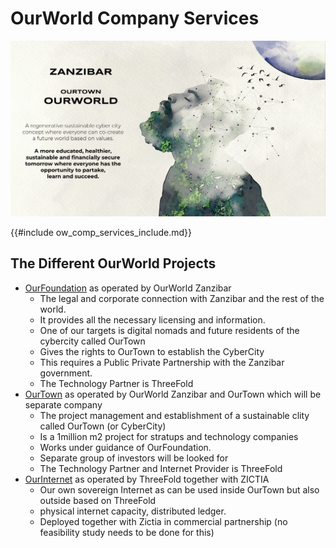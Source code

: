# OurWorld Company Services

![](img/freezone_services.png)  

{{#include ow_comp_services_include.md}}

## The Different OurWorld Projects

- [OurFoundation](../../company/foundation.md) as operated by OurWorld Zanzibar
    - The legal and corporate connection with Zanzibar and the rest of the world. 
    - It provides all the necessary licensing and information.
    - One of our targets is digital nomads and future residents of the cybercity called OurTown
    - Gives the rights to OurTown to establish the CyberCity
    - This requires a Public Private Partnership with the Zanzibar government.
    - The Technology Partner is ThreeFold
- [OurTown](../../ourtown/ourtown_intro.md) as operated by OurWorld Zanzibar and OurTown which will be separate company
    - The project management and establishment of a sustainable clity called OurTown (or CyberCity)
    - Is a 1million m2 project for stratups and technology companies
    - Works under guidance of OurFoundation.
    - Separate group of investors will be looked for
    - The Technology Partner and Internet Provider is ThreeFold
- [OurInternet](../../techsolutions/solution_sovereign_internet.md) as operated by ThreeFold together with ZICTIA
    - Our own sovereign Internet as can be used inside OurTown but also outside based on ThreeFold
    - physical internet capacity, distributed ledger.
    - Deployed together with Zictia in commercial partnership (no feasibility study needs to be done for this)
